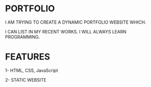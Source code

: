 # PORTFOLIO

I AM TRYING TO CREATE A DYNAMIC PORTFOLIO WEBSITE WHICH.

I CAN LIST IN MY RECENT WORKS. I WILL ALWAYS LEARN PROGRAMMING.

# FEATURES

1- HTML, CSS, JavaScript

2- STATIC WEBSITE

<!-- STILL WORKING -->
